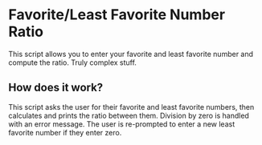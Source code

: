 # Favorite/Least Favorite Number Ratio

This script allows you to enter your favorite and least favorite number and compute the ratio. Truly complex stuff.

## How does it work?

This script asks the user for their favorite and least favorite numbers, then calculates and prints the ratio between them. Division by zero is handled with an error message. The user is re-prompted to enter a new least favorite number if they enter zero.
